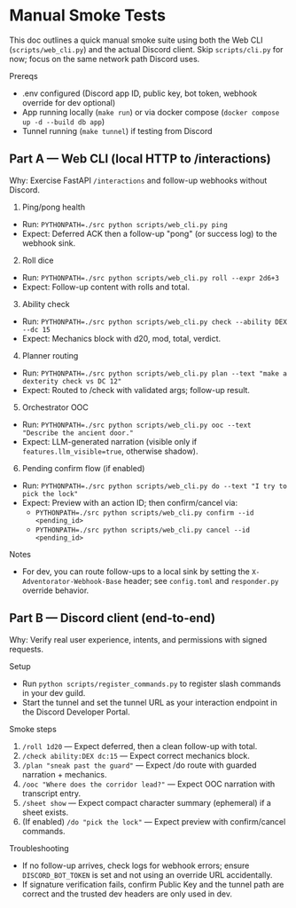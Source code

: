 # Manual Smoke Tests

This doc outlines a quick manual smoke suite using both the Web CLI (`scripts/web_cli.py`) and the actual Discord client. Skip `scripts/cli.py` for now; focus on the same network path Discord uses.

Prereqs
- .env configured (Discord app ID, public key, bot token, webhook override for dev optional)
- App running locally (`make run`) or via docker compose (`docker compose up -d --build db app`)
- Tunnel running (`make tunnel`) if testing from Discord

## Part A — Web CLI (local HTTP to /interactions)

Why: Exercise FastAPI `/interactions` and follow-up webhooks without Discord.

1) Ping/pong health
- Run: `PYTHONPATH=./src python scripts/web_cli.py ping`
- Expect: Deferred ACK then a follow-up "pong" (or success log) to the webhook sink.

2) Roll dice
- Run: `PYTHONPATH=./src python scripts/web_cli.py roll --expr 2d6+3`
- Expect: Follow-up content with rolls and total.

3) Ability check
- Run: `PYTHONPATH=./src python scripts/web_cli.py check --ability DEX --dc 15`
- Expect: Mechanics block with d20, mod, total, verdict.

4) Planner routing
- Run: `PYTHONPATH=./src python scripts/web_cli.py plan --text "make a dexterity check vs DC 12"`
- Expect: Routed to /check with validated args; follow-up result.

5) Orchestrator OOC
- Run: `PYTHONPATH=./src python scripts/web_cli.py ooc --text "Describe the ancient door."`
- Expect: LLM-generated narration (visible only if `features.llm_visible=true`, otherwise shadow).

6) Pending confirm flow (if enabled)
- Run: `PYTHONPATH=./src python scripts/web_cli.py do --text "I try to pick the lock"`
- Expect: Preview with an action ID; then confirm/cancel via:
  - `PYTHONPATH=./src python scripts/web_cli.py confirm --id <pending_id>`
  - `PYTHONPATH=./src python scripts/web_cli.py cancel --id <pending_id>`

Notes
- For dev, you can route follow-ups to a local sink by setting the `X-Adventorator-Webhook-Base` header; see `config.toml` and `responder.py` override behavior.

## Part B — Discord client (end-to-end)

Why: Verify real user experience, intents, and permissions with signed requests.

Setup
- Run `python scripts/register_commands.py` to register slash commands in your dev guild.
- Start the tunnel and set the tunnel URL as your interaction endpoint in the Discord Developer Portal.

Smoke steps
1) `/roll 1d20` — Expect deferred, then a clean follow-up with total.
2) `/check ability:DEX dc:15` — Expect correct mechanics block.
3) `/plan "sneak past the guard"` — Expect /do route with guarded narration + mechanics.
4) `/ooc "Where does the corridor lead?"` — Expect OOC narration with transcript entry.
5) `/sheet show` — Expect compact character summary (ephemeral) if a sheet exists.
6) (If enabled) `/do "pick the lock"` — Expect preview with confirm/cancel commands.

Troubleshooting
- If no follow-up arrives, check logs for webhook errors; ensure `DISCORD_BOT_TOKEN` is set and not using an override URL accidentally.
- If signature verification fails, confirm Public Key and the tunnel path are correct and the trusted dev headers are only used in dev.
